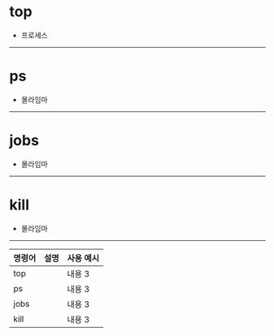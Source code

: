 # top
* 프로세스
---
# ps
* 몰라임마
---
# jobs
* 몰라임마
---
# kill 
* 몰라임마
---

| 명령어 | 설명  | 사용 예시 |
|----------|----------|----------|
| top   |   | 내용 3   |
| ps   |   | 내용 3   |
| jobs   |   | 내용 3   |
| kill   |   | 내용 3   |
